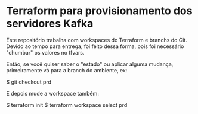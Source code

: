 # Terraform para provisionamento dos servidores Kafka

Este repositório trabalha com workspaces do Terraform e branchs do Git. Devido ao tempo para entrega, foi feito dessa forma,
pois foi necessário "chumbar" os valores no tfvars.

Então, se você quiser saber o "estado" ou aplicar alguma mudança, primeiramente vá para a branch do ambiente, ex:

$ git checkout prd

E depois mude a workspace também:

$ terraform init
$ terraform workspace select prd
